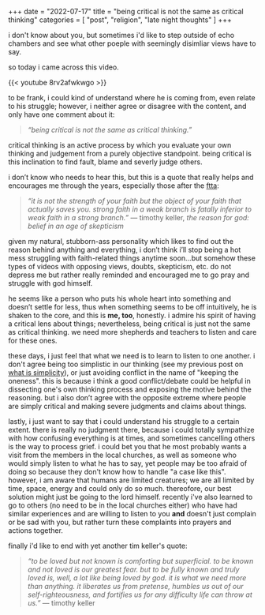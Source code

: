 +++
date = "2022-07-17"
title = "being critical is not the same as critical thinking"
categories = [ "post", "religion", "late night thoughts" ]
+++

i don't know about you, but sometimes i'd like to step outside of echo chambers and see what other poeple with seemingly disimliar views have to say.

so today i came across this video.

{{< youtube 8rv2afwkwgo >}}

to be frank, i could kind of understand where he is coming from, even relate to his struggle; however, i neither agree or disagree with the content, and only have one comment about it:

> *“being critical is not the same as critical thinking.”*

critical thinking is an active process by which you evaluate your own thinking and judgement from a purely objective standpoint. being critical is this inclination to find fault, blame and severly judge others.

i don’t know who needs to hear this, but this is a quote that really helps and encourages me through the years, especially those after the [ftta]:

> *“it is not the strength of your faith but the object of your faith that actually saves you. strong faith in a weak branch is fatally inferior to weak faith in a strong branch.”* ― timothy keller, *the reason for god: belief in an age of skepticism*

given my natural, stubborn-ass personality which likes to find out the reason behind anything and everything, i don’t think i’ll stop being a hot mess struggling with faith-related things anytime soon…but somehow these types of videos with opposing views, doubts, skepticism, etc. do not depress me but rather really reminded and encouraged me to go pray and struggle with god himself.

he seems like a person who puts his whole heart into something and doesn’t settle for less, thus when something seems to be off intuitively, he is shaken to the core, and this is **me, too**, honestly. i admire his spirit of having a critical lens about things; nevertheless, being critical is just not the same as critical thinking. we need more shepherds and teachers to listen and care for these ones.

these days, i just feel that what we need is to learn to listen to one another. i don't agree being too simplistic in our thinking (see my previous post on [what is simplicity]), or just avoiding conflict in the name of "keeping the oneness". this is because i think a good conflict/debate could be helpful in dissecting one's own thinking process and exposing the motive behind the reasoning. but i also don’t agree with the opposite extreme where people are simply critical and making severe judgments and claims about things.

lastly, i just want to say that i could understand his struggle to a certain extent. there is really no judgment there, because i could totally sympathize with how confusing everything is at times, and sometimes cancelling others is the way to process grief. i could bet you that he most probably wants a visit from the members in the local churches, as well as someone who would simply listen to what he has to say, yet people may be too afraid of doing so because they don't know how to handle "a case like this". however, i am aware that humans are limited creatures; we are all limited by time, space, energy and could only do so much. thereofore, our best solution might just be going to the lord himself. recently i've also learned to go to others (no need to be in the local churches either) who have had similar experiences and are willing to listen to you **and** doesn't just complain or be sad with you, but rather turn these complaints into prayers and actions together.

finally i'd like to end with yet another tim keller's quote:

> *“to be loved but not known is comforting but superficial. to be known and not loved is our greatest fear. but to be fully known and truly loved is, well, a lot like being loved by god. it is what we need more than anything. it liberates us from pretense, humbles us out of our self-righteousness, and fortifies us for any difficulty life can throw at us.”* ― timothy keller

[ftta]: https://www.ftta.org/
[hymn]: http://www.witness-lee-hymns.org/hymns/h0848.html
[what is simplicity]: https://anotherblog.netlify.app/posts/2022-03-15/